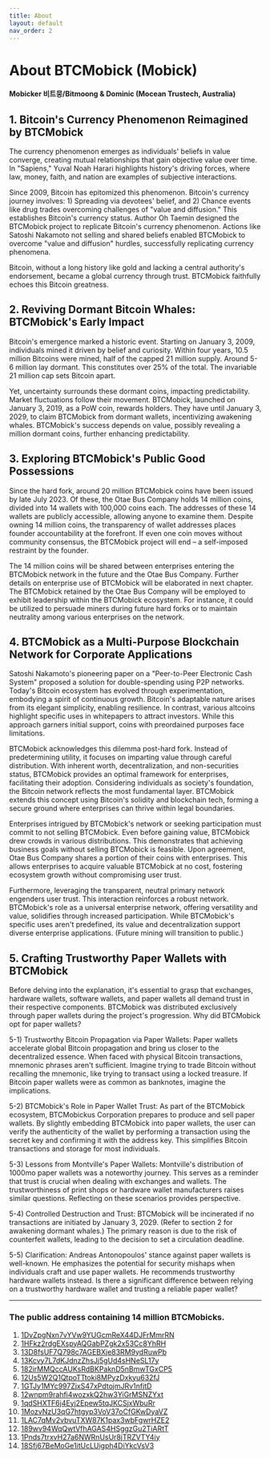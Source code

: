 ```yaml
---
title: About
layout: default
nav_order: 2
---
```


# About BTCMobick (Mobick)

#### Mobicker 비트뭉/Bitmoong & Dominic (Mocean Trustech, Australia)

## 1. Bitcoin's Currency Phenomenon Reimagined by BTCMobick

The currency phenomenon emerges as individuals' beliefs in value converge, creating mutual relationships that gain objective value over time. In "Sapiens," Yuval Noah Harari highlights history's driving forces, where law, money, faith, and nation are examples of subjective interactions.

Since 2009, Bitcoin has epitomized this phenomenon. Bitcoin's currency journey involves: 1) Spreading via devotees' belief, and 2) Chance events like drug trades overcoming challenges of "value and diffusion." This establishes Bitcoin's currency status.
Author Oh Taemin designed the BTCMobick project to replicate Bitcoin's currency phenomenon. Actions like Satoshi Nakamoto not selling and shared beliefs enabled BTCMobick to overcome "value and diffusion" hurdles, successfully replicating currency phenomena.

Bitcoin, without a long history like gold and lacking a central authority's endorsement, became a global currency through trust. BTCMobick faithfully echoes this Bitcoin greatness.

## 2. Reviving Dormant Bitcoin Whales: BTCMobick's Early Impact

Bitcoin's emergence marked a historic event. Starting on January 3, 2009, individuals mined it driven by belief and curiosity.
Within four years, 10.5 million Bitcoins were mined, half of the capped 21 million supply. Around 5-6 million lay dormant. This constitutes over 25% of the total. The invariable 21 million cap sets Bitcoin apart.

Yet, uncertainty surrounds these dormant coins, impacting predictability. Market fluctuations follow their movement.
BTCMobick, launched on January 3, 2019, as a PoW coin, rewards holders. They have until January 3, 2029, to claim BTCMobick from dormant wallets, incentivizing awakening whales. BTCMobick's success depends on value, possibly revealing a million dormant coins, further enhancing predictability.

## 3. Exploring BTCMobick's Public Good Possessions

Since the hard fork, around 20 million BTCMobick coins have been issued by late July 2023. Of these, the Otae Bus Company holds 14 million coins, divided into 14 wallets with 100,000 coins each. The addresses of these 14 wallets are publicly accessible, allowing anyone to examine them. 
Despite owning 14 million coins, the transparency of wallet addresses places founder accountability at the forefront. If even one coin moves without community consensus, the BTCMobick project will end – a self-imposed restraint by the 
founder.

The 14 million coins will be shared between enterprises entering the BTCMobick network in the future and the Otae Bus Company. Further details on enterprise use of BTCMobick will be elaborated in next chapter. The BTCMobick retained by the Otae Bus Company will be employed to exhibit leadership within the BTCMobick ecosystem. For instance, it could be utilized to persuade miners during future hard forks or to maintain neutrality among various enterprises on the network.

## 4. BTCMobick as a Multi-Purpose Blockchain Network for Corporate Applications

Satoshi Nakamoto's pioneering paper on a "Peer-to-Peer Electronic Cash System" proposed a solution for double-spending using P2P networks. Today's Bitcoin ecosystem has evolved through experimentation, embodying a spirit of continuous growth. Bitcoin's adaptable nature arises from its elegant simplicity, enabling resilience. In contrast, various altcoins highlight specific uses in whitepapers to attract investors. While this approach garners initial support, coins with preordained purposes face limitations.

BTCMobick acknowledges this dilemma post-hard fork. Instead of predetermining utility, it focuses on imparting value through careful distribution. With inherent worth, decentralization, and non-securities status, BTCMobick provides an optimal framework for enterprises, facilitating their adoption.
Considering individuals as society's foundation, the Bitcoin network reflects the most fundamental layer. BTCMobick extends this concept using Bitcoin's solidity and blockchain tech, forming a secure ground where enterprises can thrive within legal boundaries.

Enterprises intrigued by BTCMobick's network or seeking participation must commit to not selling BTCMobick. Even before gaining value, BTCMobick drew crowds in various distributions. 
This demonstrates that achieving business goals without selling BTCMobick is feasible. Upon agreement, Otae Bus Company shares a portion of their coins with enterprises. This allows enterprises to acquire valuable BTCMobick at no cost, fostering ecosystem growth without compromising user trust.

Furthermore, leveraging the transparent, neutral primary network engenders user trust. This interaction reinforces a robust network. 
BTCMobick's role as a universal enterprise network, offering versatility and value, solidifies through increased participation. 
While BTCMobick's specific uses aren't predefined, its value and decentralization support diverse enterprise applications. (Future mining will transition to public.)

## 5. Crafting Trustworthy Paper Wallets with BTCMobick

Before delving into the explanation, it's essential to grasp that exchanges, hardware wallets, software wallets, and paper wallets all demand trust in their respective components. BTCMobick was distributed exclusively through paper wallets during the project's progression. Why did BTCMobick opt for paper wallets?

5-1) Trustworthy Bitcoin Propagation via Paper Wallets: Paper wallets accelerate global Bitcoin propagation and bring us closer to the decentralized essence. When faced with physical Bitcoin transactions, mnemonic phrases aren't sufficient. Imagine trying to trade Bitcoin without recalling the mnemonic, like trying to transact using a locked treasure. If Bitcoin paper wallets were as common as banknotes, imagine the implications.

5-2) BTCMobick's Role in Paper Wallet Trust: As part of the BTCMobick ecosystem, BTCMobickus Corporation prepares to produce and sell paper wallets. By slightly embedding BTCMobick into paper wallets, the user can verify the authenticity of the wallet by performing a transaction using the secret key and confirming it with the address key. This simplifies Bitcoin transactions and storage for most individuals.

5-3) Lessons from Montville's Paper Wallets: Montville's distribution of 1000mo paper wallets was a noteworthy journey. This serves as a reminder that trust is crucial when dealing with exchanges and wallets.  The trustworthiness of print shops or hardware wallet manufacturers raises similar questions. Reflecting on these scenarios provides perspective.

5-4) Controlled Destruction and Trust: BTCMobick will be incinerated if no transactions are initiated by January 3, 2029. (Refer to section 2 for awakening dormant whales.) The primary reason is due to the risk of counterfeit wallets, leading to the decision to set a circulation deadline. 

5-5) Clarification: Andreas Antonopoulos' stance against paper wallets is well-known. He emphasizes the potential for security mishaps when individuals craft and use paper wallets. He recommends trustworthy hardware wallets instead. Is there a significant difference between relying on a trustworthy hardware wallet and trusting a reliable paper wallet?

---

### The public address containing 14 million BTCMobicks.

1) [1DvZpgNxn7vYVw9YUGcmReX44DJFrMmrRN](http://blockchain.mobick.info/address/1DvZpgNxn7vYVw9YUGcmReX44DJFrMmrRN)<br/>
2) [1HFkz2rdgEXspyAQGabPZgk2x53Cc8YhRH](http://blockchain.mobick.info/address/1HFkz2rdgEXspyAQGabPZgk2x53Cc8YhRH)<br/>
3) [13D8fsUF7Q798c7AGEBXje83RM9ydRuwPb](http://blockchain.mobick.info/address/13D8fsUF7Q798c7AGEBXje83RM9ydRuwPb)<br/>
4) [13Kcvy7L7dKJdnzZhsJj5gUd4sHNeSL17y](http://blockchain.mobick.info/address/13Kcvy7L7dKJdnzZhsJj5gUd4sHNeSL17y)<br/>
5) [182irMMQccAUKsRdBKPaknD5nBmwTGxCP5](http://blockchain.mobick.info/address/182irMMQccAUKsRdBKPaknD5nBmwTGxCP5)<br/>
6) [12Us5W2Q1QtpoTTtoki8MPyzDxkyu632fJ](http://blockchain.mobick.info/address/12Us5W2Q1QtpoTTtoki8MPyzDxkyu632fJ)<br/>
7) [1GTJy1MYc997ZjxS47xPdtojmJRv1nfjtD](http://blockchain.mobick.info/address/1GTJy1MYc997ZjxS47xPdtojmJRv1nfjtD)<br/>
8) [12wnpm9rahfi4wozxkQ2hw3YiGrMSNZYxt](http://blockchain.mobick.info/address/12wnpm9rahfi4wozxkQ2hw3YiGrMSNZYxt)<br/>
9) [1qdSHXTF6j4Eyj2Epew5tqJKCSjxWbuRr](http://blockchain.mobick.info/address/1qdSHXTF6j4Eyj2Epew5tqJKCSjxWbuRr)<br/>
10) [1MozvNzU3qG7htgyp3VoV37oCfGKwDyaVZ](http://blockchain.mobick.info/address/1MozvNzU3qG7htgyp3VoV37oCfGKwDyaVZ)<br/>
11) [1LAC7qMv2vbvuTXW87K1pax3wbFgwrHZE2](http://blockchain.mobick.info/address/1LAC7qMv2vbvuTXW87K1pax3wbFgwrHZE2)<br/>
12) [189wv94WqQwtVfhAGAS4HSggzGu2TiARtT](http://blockchain.mobick.info/address/189wv94WqQwtVfhAGAS4HSggzGu2TiARtT)<br/>
13) [1Pnds7trxvH27a6NWRnUsUr8jTRZVTY4iy](http://blockchain.mobick.info/address/1Pnds7trxvH27a6NWRnUsUr8jTRZVTY4iy)<br/>
14) [18Sfj67BeMoGe1itUcLUigph4DiYkcVsV3](http://blockchain.mobick.info/address/18Sfj67BeMoGe1itUcLUigph4DiYkcVsV3)<br/>

